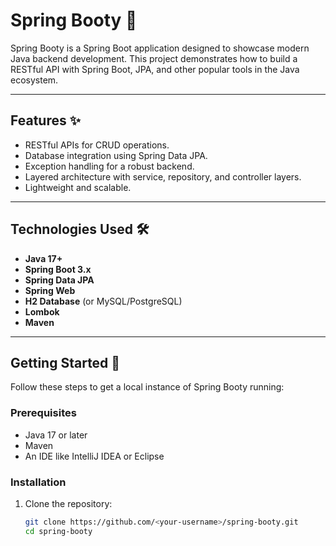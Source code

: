 # Spring Booty 🚀

Spring Booty is a Spring Boot application designed to showcase modern Java backend development. This project demonstrates how to build a RESTful API with Spring Boot, JPA, and other popular tools in the Java ecosystem.

---

## Features ✨

- RESTful APIs for CRUD operations.
- Database integration using Spring Data JPA.
- Exception handling for a robust backend.
- Layered architecture with service, repository, and controller layers.
- Lightweight and scalable.

---

## Technologies Used 🛠️

- **Java 17+**
- **Spring Boot 3.x**
- **Spring Data JPA**
- **Spring Web**
- **H2 Database** (or MySQL/PostgreSQL)
- **Lombok**
- **Maven**

---

## Getting Started 🚀

Follow these steps to get a local instance of Spring Booty running:

### Prerequisites
- Java 17 or later
- Maven
- An IDE like IntelliJ IDEA or Eclipse

### Installation
1. Clone the repository:
   ```bash
   git clone https://github.com/<your-username>/spring-booty.git
   cd spring-booty
